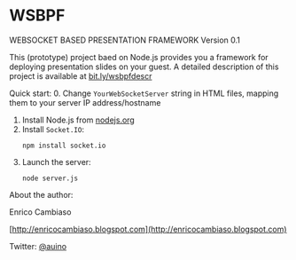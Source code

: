 # WSBPF
WEBSOCKET BASED PRESENTATION FRAMEWORK
Version 0.1

This (prototype) project baed on Node.js provides you a framework for deploying presentation slides on your guest.
A detailed description of this project is available at [bit.ly/wsbpfdescr](http://bit.ly/wsbpfdescr)

Quick start:
 0. Change `YourWebSocketServer` string in HTML files, mapping them to your server IP address/hostname
 1. Install Node.js from [nodejs.org](https://nodejs.org)
 2. Install `Socket.IO`:
    ```
    npm install socket.io
    ```
 3. Launch the server:
    ```
    node server.js
    ```

About the author:

Enrico Cambiaso

[http://enricocambiaso.blogspot.com](http://enricocambiaso.blogspot.com)

Twitter: [@auino](https://twitter.com/auino)
